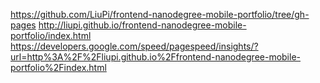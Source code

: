 https://github.com/LiuPi/frontend-nanodegree-mobile-portfolio/tree/gh-pages
http://liupi.github.io/frontend-nanodegree-mobile-portfolio/index.html
https://developers.google.com/speed/pagespeed/insights/?url=http%3A%2F%2Fliupi.github.io%2Ffrontend-nanodegree-mobile-portfolio%2Findex.html
